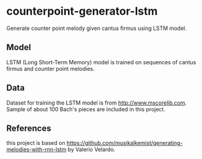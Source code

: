 # counterpoint-generator-lstm
Generate counter point melody given cantus firmus using LSTM model. 

## Model
LSTM (Long Short-Term Memory) model is trained on sequences of cantus firmus and counter point melodies.

## Data
Dataset for training the LSTM model is from http://www.mscorelib.com.
Sample of about 100 Bach's pieces are included in this project.

## References
this project is based on https://github.com/musikalkemist/generating-melodies-with-rnn-lstm by Valerio Velardo.


